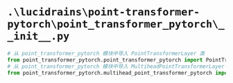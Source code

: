 # `.\lucidrains\point-transformer-pytorch\point_transformer_pytorch\__init__.py`

```py
# 从 point_transformer_pytorch 模块中导入 PointTransformerLayer 类
from point_transformer_pytorch.point_transformer_pytorch import PointTransformerLayer
# 从 point_transformer_pytorch 模块中导入 MultiheadPointTransformerLayer 类
from point_transformer_pytorch.multihead_point_transformer_pytorch import MultiheadPointTransformerLayer
```